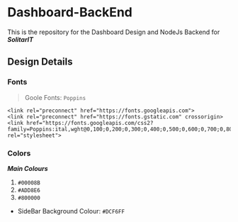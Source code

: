 # Dashboard-BackEnd

This is the repository for the Dashboard Design and NodeJs Backend for ***SolitarIT***

## Design Details

### Fonts

> Goole Fonts:  `Poppins`

```
<link rel="preconnect" href="https://fonts.googleapis.com">
<link rel="preconnect" href="https://fonts.gstatic.com" crossorigin>
<link href="https://fonts.googleapis.com/css2?family=Poppins:ital,wght@0,100;0,200;0,300;0,400;0,500;0,600;0,700;0,800;0,900;1,100;1,200;1,300;1,400;1,500;1,600;1,700;1,800;1,900&display=swap" rel="stylesheet">
```

### Colors

***Main Colours***
1. `#00008B`
2. `#ADD8E6`
3. `#800000`

* SideBar Background Colour: `#DCF6FF`